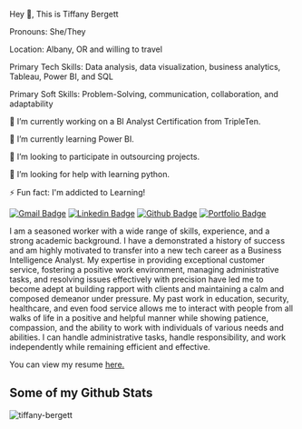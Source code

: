 <p align='left'> Hey 👋, This is Tiffany Bergett</p>
<p align='left'> Pronouns: She/They</p>
<p align='left'> Location: Albany, OR and willing to travel</p>
<p align='left'> Primary Tech Skills: Data analysis, data visualization, business analytics, Tableau, Power BI, and SQL</p>
<p align='left'> Primary Soft Skills: Problem-Solving, communication, collaboration, and adaptability</p>
<p align='left'> 🔭 I’m currently working on a BI Analyst Certification from TripleTen.</p>
<p align='left'> 🌱 I’m currently learning Power BI.</p>
<p align='left'> 👯 I’m looking to participate in outsourcing projects.</p>
<p align='left'> 🤔 I’m looking for help with learning python.</p>
<p align='left'> ⚡ Fun fact: I'm addicted to Learning!</p>

[![Gmail Badge](https://img.shields.io/badge/-tifcpic@gmail.com-c14438?style=flat&logo=Gmail&logoColor=white&link=mailto:tifcpic@gmail.com)](mailto:tifcpic@gmail.com) 
[![Linkedin Badge](https://img.shields.io/badge/-www.linkedin.com/in/tiffanycbergett-0072b1?style=flat&logo=Linkedin&logoColor=white&link=https://www.linkedin.com/in/www.linkedin.com/in/tiffanycbergett/)](https://www.linkedin.com/in/www.linkedin.com/in/tiffanycbergett/)
[![Github Badge](https://img.shields.io/badge/-tiffany-bergett-grey?style=flat&logo=github&logoColor=white&link=https://github.com/tiffany-bergett/)](https://www.github.com/tiffany-bergett/)
[![Portfolio Badge](https://img.shields.io/badge/portfolio-web-blue?style=flat&link=HERE/)](HERE/)

<p align='left'>I am a seasoned worker with a wide range of skills, experience, and a strong academic background. I have a demonstrated a history of success and am highly motivated to transfer into a new tech career as a Business Intelligence Analyst. My expertise in providing exceptional customer service, fostering a positive work environment, managing administrative tasks, and resolving issues effectively with precision have led me to become adept at building rapport with clients and maintaining a calm and composed demeanor under pressure. My past work in education, security, healthcare, and even food service allows me to interact with people from all walks of life in a positive and helpful manner while showing patience, compassion, and the ability to work with individuals of various needs and abilities. I can handle administrative tasks, handle responsibility, and work independently while remaining efficient and effective.</p>

<p align='left'> You can view my resume <a href='https://docs.google.com/document/d/14roiaExn3BnWvwgDC67wgTCAyJsd6_l0oQvsh9w52dE/edit?usp=sharing ' target=_blank><u>here</u>.</a></p>

## Some of my Github Stats
<p align=left> <img src=https://komarev.com/ghpvc/?username=tiffany-bergett alt=tiffany-bergett /> </p>
